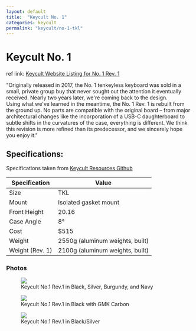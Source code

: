 ```yaml
---
layout: default
title:  "Keycult No. 1"
categories: keycult
permalink: "keycult/no-1-tkl"
---
```

# Keycult No. 1

ref link: [Keycult Website Listing for No. 1 Rev. 1](https://keycult.com/pages/about-the-no-1-rev-1)

"Originally released in 2017, the No. 1 tenkeyless keyboard was sold in a small, private group buy that never sought out the attention it eventually received. Nearly two years later, we're coming back to the design.
<br>
Using what we've learned in the meantime, the No. 1 Rev. 1 is rebuilt from the ground up. No parts are compatible with the original board – from major architectural changes like the incorporation of a USB-C daughterboard to subtle shifts in the curvatures of the case, everything is different. We think this revision is more refined than its predecessor, and we sincerely hope you enjoy it."

## Specifications:
Specifications taken from [Keycult Resources Github](https://github.com/keycult/keycult-resources/blob/main/pages/mydoc/specs_no_1_tkl.md)

| Specification | Value |
|---|---|
| Size | TKL |
| Mount | Isolated gasket mount |
| Front Height | 20.16 |
| Case Angle | 8° |
| Cost | $515 |
| Weight | 2550g (aluminum weights, built) |
| Weight (Rev. 1) | 2100g (aluminum weights, built) |

### Photos
<figure>
  <img src="{{ 'assets/images/keycult/no-1/keycult-no-1-rev-1-all-colors.png' | relative_url }}">
  <figcaption>Keycult No.1 Rev.1 in Black, Silver, Burgundy, and Navy</figcaption>
</figure>

<figure>
  <img src="{{ 'assets/images/keycult/no-1/keycult-no-1-rev-1-black.png' | relative_url }}">
  <figcaption>Keycult No.1 Rev.1 in Black with GMK Carbon</figcaption>
</figure>

<figure>
  <img src="{{ 'assets/images/keycult/no-1/keycult-no-1-rev-1-black-rear.png' | relative_url }}">
  <figcaption>Keycult No.1 Rev.1 in Black/Silver</figcaption>
</figure>
